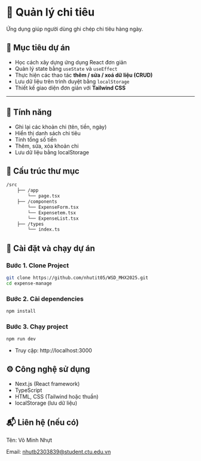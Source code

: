 
# 🧾 Quản lý chi tiêu

Ứng dụng giúp người dùng ghi chép chi tiêu hàng ngày.

## 📌 Mục tiêu dự án
- Học cách xây dựng ứng dụng React đơn giản
- Quản lý state bằng `useState` và `useEffect`
- Thực hiện các thao tác **thêm / sửa / xoá dữ liệu (CRUD)**
- Lưu dữ liệu trên trình duyệt bằng `localStorage`
- Thiết kế giao diện đơn giản với **Tailwind CSS**

---

## 📌 Tính năng
- Ghi lại các khoản chi (tên, tiền, ngày)
- Hiển thị danh sách chi tiêu
- Tính tổng số tiền
- Thêm, sửa, xóa khoản chi
- Lưu dữ liệu bằng localStorage

## 🚀 Cấu trúc thư mục
```bash
/src
    ├── /app
        └── page.tsx
    ├── /components
        └── ExpenseForm.tsx
        └── Expensetem.tsx
        └── ExpenseList.tsx 
    ├── /types
        └── index.ts

```

## 🚀 Cài đặt và chạy dự án
### Bước 1. Clone Project
```bash
git clone https://github.com/nhutit05/WSD_MHX2025.git
cd expense-manage
```
### Bước 2. Cài dependencies
```bash
npm install
```
### Bước 3. Chạy project
```bash
npm run dev
```
- Truy cập: http://localhost:3000


## ⚙️ Công nghệ sử dụng
- Next.js (React framework)
- TypeScript
- HTML, CSS (Tailwind hoặc thuần)
- localStorage (lưu dữ liệu)

## 📬 Liên hệ (nếu có)
Tên: Võ Minh Nhựt

Email: nhutb2303839@student.ctu.edu.vn




